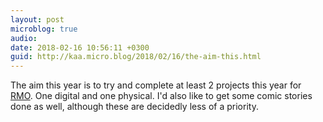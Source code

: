 ```yaml
---
layout: post
microblog: true
audio: 
date: 2018-02-16 10:56:11 +0300
guid: http://kaa.micro.blog/2018/02/16/the-aim-this.html
---
```

The aim this year is to try and complete at least 2 projects this year for [RMO](http://rmo.life). One digital and one physical. I'd also like to get some comic stories done as well, although these are decidedly less of a priority.

